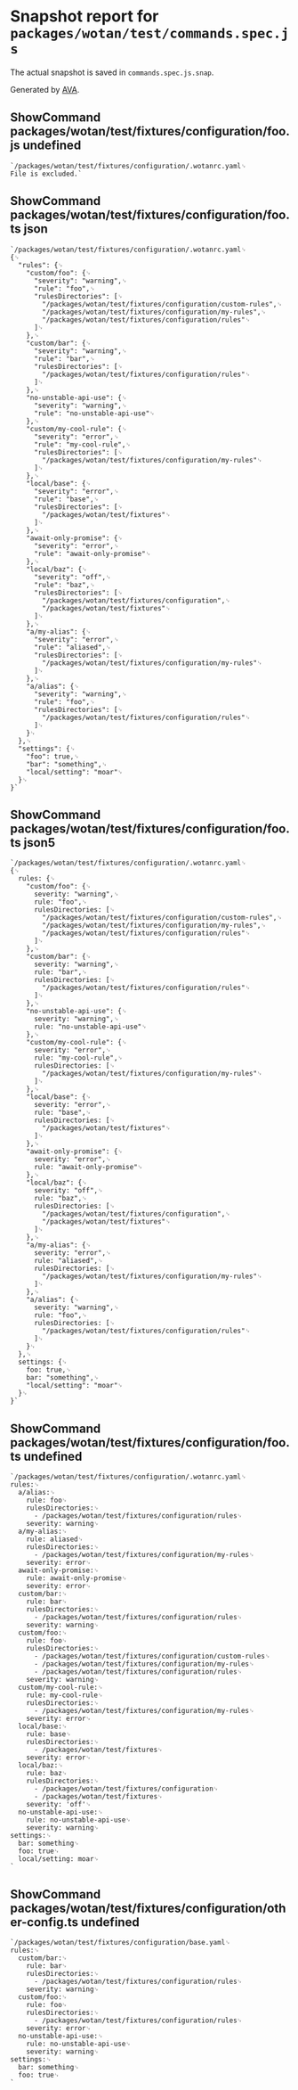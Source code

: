 # Snapshot report for `packages/wotan/test/commands.spec.js`

The actual snapshot is saved in `commands.spec.js.snap`.

Generated by [AVA](https://ava.li).

## ShowCommand packages/wotan/test/fixtures/configuration/foo.js undefined

    `/packages/wotan/test/fixtures/configuration/.wotanrc.yaml␊
    File is excluded.`

## ShowCommand packages/wotan/test/fixtures/configuration/foo.ts json

    `/packages/wotan/test/fixtures/configuration/.wotanrc.yaml␊
    {␊
      "rules": {␊
        "custom/foo": {␊
          "severity": "warning",␊
          "rule": "foo",␊
          "rulesDirectories": [␊
            "/packages/wotan/test/fixtures/configuration/custom-rules",␊
            "/packages/wotan/test/fixtures/configuration/my-rules",␊
            "/packages/wotan/test/fixtures/configuration/rules"␊
          ]␊
        },␊
        "custom/bar": {␊
          "severity": "warning",␊
          "rule": "bar",␊
          "rulesDirectories": [␊
            "/packages/wotan/test/fixtures/configuration/rules"␊
          ]␊
        },␊
        "no-unstable-api-use": {␊
          "severity": "warning",␊
          "rule": "no-unstable-api-use"␊
        },␊
        "custom/my-cool-rule": {␊
          "severity": "error",␊
          "rule": "my-cool-rule",␊
          "rulesDirectories": [␊
            "/packages/wotan/test/fixtures/configuration/my-rules"␊
          ]␊
        },␊
        "local/base": {␊
          "severity": "error",␊
          "rule": "base",␊
          "rulesDirectories": [␊
            "/packages/wotan/test/fixtures"␊
          ]␊
        },␊
        "await-only-promise": {␊
          "severity": "error",␊
          "rule": "await-only-promise"␊
        },␊
        "local/baz": {␊
          "severity": "off",␊
          "rule": "baz",␊
          "rulesDirectories": [␊
            "/packages/wotan/test/fixtures/configuration",␊
            "/packages/wotan/test/fixtures"␊
          ]␊
        },␊
        "a/my-alias": {␊
          "severity": "error",␊
          "rule": "aliased",␊
          "rulesDirectories": [␊
            "/packages/wotan/test/fixtures/configuration/my-rules"␊
          ]␊
        },␊
        "a/alias": {␊
          "severity": "warning",␊
          "rule": "foo",␊
          "rulesDirectories": [␊
            "/packages/wotan/test/fixtures/configuration/rules"␊
          ]␊
        }␊
      },␊
      "settings": {␊
        "foo": true,␊
        "bar": "something",␊
        "local/setting": "moar"␊
      }␊
    }`

## ShowCommand packages/wotan/test/fixtures/configuration/foo.ts json5

    `/packages/wotan/test/fixtures/configuration/.wotanrc.yaml␊
    {␊
      rules: {␊
        "custom/foo": {␊
          severity: "warning",␊
          rule: "foo",␊
          rulesDirectories: [␊
            "/packages/wotan/test/fixtures/configuration/custom-rules",␊
            "/packages/wotan/test/fixtures/configuration/my-rules",␊
            "/packages/wotan/test/fixtures/configuration/rules"␊
          ]␊
        },␊
        "custom/bar": {␊
          severity: "warning",␊
          rule: "bar",␊
          rulesDirectories: [␊
            "/packages/wotan/test/fixtures/configuration/rules"␊
          ]␊
        },␊
        "no-unstable-api-use": {␊
          severity: "warning",␊
          rule: "no-unstable-api-use"␊
        },␊
        "custom/my-cool-rule": {␊
          severity: "error",␊
          rule: "my-cool-rule",␊
          rulesDirectories: [␊
            "/packages/wotan/test/fixtures/configuration/my-rules"␊
          ]␊
        },␊
        "local/base": {␊
          severity: "error",␊
          rule: "base",␊
          rulesDirectories: [␊
            "/packages/wotan/test/fixtures"␊
          ]␊
        },␊
        "await-only-promise": {␊
          severity: "error",␊
          rule: "await-only-promise"␊
        },␊
        "local/baz": {␊
          severity: "off",␊
          rule: "baz",␊
          rulesDirectories: [␊
            "/packages/wotan/test/fixtures/configuration",␊
            "/packages/wotan/test/fixtures"␊
          ]␊
        },␊
        "a/my-alias": {␊
          severity: "error",␊
          rule: "aliased",␊
          rulesDirectories: [␊
            "/packages/wotan/test/fixtures/configuration/my-rules"␊
          ]␊
        },␊
        "a/alias": {␊
          severity: "warning",␊
          rule: "foo",␊
          rulesDirectories: [␊
            "/packages/wotan/test/fixtures/configuration/rules"␊
          ]␊
        }␊
      },␊
      settings: {␊
        foo: true,␊
        bar: "something",␊
        "local/setting": "moar"␊
      }␊
    }`

## ShowCommand packages/wotan/test/fixtures/configuration/foo.ts undefined

    `/packages/wotan/test/fixtures/configuration/.wotanrc.yaml␊
    rules:␊
      a/alias:␊
        rule: foo␊
        rulesDirectories:␊
          - /packages/wotan/test/fixtures/configuration/rules␊
        severity: warning␊
      a/my-alias:␊
        rule: aliased␊
        rulesDirectories:␊
          - /packages/wotan/test/fixtures/configuration/my-rules␊
        severity: error␊
      await-only-promise:␊
        rule: await-only-promise␊
        severity: error␊
      custom/bar:␊
        rule: bar␊
        rulesDirectories:␊
          - /packages/wotan/test/fixtures/configuration/rules␊
        severity: warning␊
      custom/foo:␊
        rule: foo␊
        rulesDirectories:␊
          - /packages/wotan/test/fixtures/configuration/custom-rules␊
          - /packages/wotan/test/fixtures/configuration/my-rules␊
          - /packages/wotan/test/fixtures/configuration/rules␊
        severity: warning␊
      custom/my-cool-rule:␊
        rule: my-cool-rule␊
        rulesDirectories:␊
          - /packages/wotan/test/fixtures/configuration/my-rules␊
        severity: error␊
      local/base:␊
        rule: base␊
        rulesDirectories:␊
          - /packages/wotan/test/fixtures␊
        severity: error␊
      local/baz:␊
        rule: baz␊
        rulesDirectories:␊
          - /packages/wotan/test/fixtures/configuration␊
          - /packages/wotan/test/fixtures␊
        severity: 'off'␊
      no-unstable-api-use:␊
        rule: no-unstable-api-use␊
        severity: warning␊
    settings:␊
      bar: something␊
      foo: true␊
      local/setting: moar␊
    `

## ShowCommand packages/wotan/test/fixtures/configuration/other-config.ts undefined

    `/packages/wotan/test/fixtures/configuration/base.yaml␊
    rules:␊
      custom/bar:␊
        rule: bar␊
        rulesDirectories:␊
          - /packages/wotan/test/fixtures/configuration/rules␊
        severity: warning␊
      custom/foo:␊
        rule: foo␊
        rulesDirectories:␊
          - /packages/wotan/test/fixtures/configuration/rules␊
        severity: error␊
      no-unstable-api-use:␊
        rule: no-unstable-api-use␊
        severity: warning␊
    settings:␊
      bar: something␊
      foo: true␊
    `
